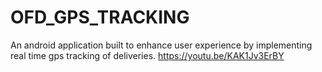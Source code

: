 # OFD_GPS_TRACKING
An android application built to enhance user experience by implementing real time gps tracking of deliveries.
https://youtu.be/KAK1Jv3ErBY
